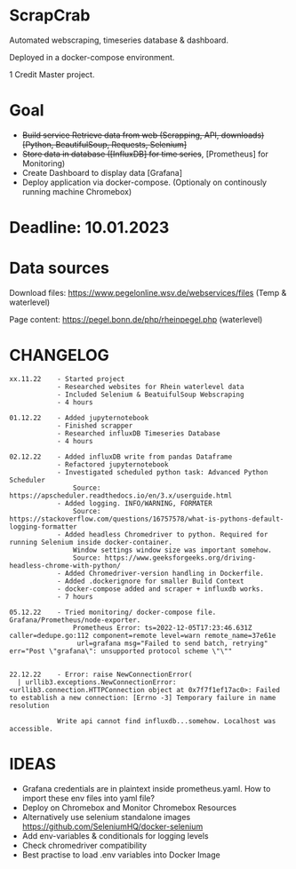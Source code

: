 # ScrapCrab

Automated webscraping, timeseries database & dashboard.

Deployed in a docker-compose environment.

1 Credit Master project.

# Goal

- ~~Build service Retrieve data from web (Scrapping, API, downloads) [Python, BeautifulSoup, Requests, Selenium]~~
- ~~Store data in database ([InfluxDB] for time series~~, [Prometheus] for Monitoring)
- Create Dashboard to display data [Grafana]
- Deploy application via docker-compose. (Optionaly on continously running machine Chromebox)

# Deadline: 10.01.2023

# Data sources


Download files: https://www.pegelonline.wsv.de/webservices/files (Temp & waterlevel)

Page content: https://pegel.bonn.de/php/rheinpegel.php (waterlevel)


# CHANGELOG

    xx.11.22    - Started project
                - Researched websites for Rhein waterlevel data
                - Included Selenium & BeatuifulSoup Webscraping
                - 4 hours
    
    01.12.22    - Added jupyternotebook 
                - Finished scrapper
                - Researched influxDB Timeseries Database 
                - 4 hours

    02.12.22    - Added influxDB write from pandas Dataframe
                - Refactored jupyternotebook
                - Investigated scheduled python task: Advanced Python Scheduler
                    Source: https://apscheduler.readthedocs.io/en/3.x/userguide.html
                - Added logging. INFO/WARNING, FORMATER
                    Source: https://stackoverflow.com/questions/16757578/what-is-pythons-default-logging-formatter
                - Added headless Chromedriver to python. Required for running Selenium inside docker-container. 
                    Window settings window size was important somehow. 
                    Source: https://www.geeksforgeeks.org/driving-headless-chrome-with-python/
                - Added Chromedriver-version handling in Dockerfile.
                - Added .dockerignore for smaller Build Context
                - docker-compose added and scraper + influxdb works.
                - 7 hours

    05.12.22    - Tried monitoring/ docker-compose file. Grafana/Prometheus/node-exporter.
                    Prometheus Error: ts=2022-12-05T17:23:46.631Z caller=dedupe.go:112 component=remote level=warn remote_name=37e61e
                     url=grafana msg="Failed to send batch, retrying" err="Post \"grafana\": unsupported protocol scheme \"\""


    22.12.22    - Error: raise NewConnectionError(
      | urllib3.exceptions.NewConnectionError: <urllib3.connection.HTTPConnection object at 0x7f7f1ef17ac0>: Failed to establish a new connection: [Errno -3] Temporary failure in name resolution

                Write api cannot find influxdb...somehow. Localhost was accessible.

# IDEAS

- Grafana credentials are in plaintext inside prometheus.yaml. How to import these env files into yaml file?
- Deploy on Chromebox and Monitor Chromebox Resources
- Alternatively use selenium standalone images https://github.com/SeleniumHQ/docker-selenium
- Add env-variables & conditionals for logging levels
- Check chromedriver compatibility
- Best practise to load .env variables into Docker Image
